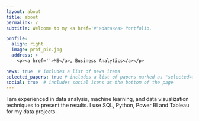 ```yaml
---
layout: about
title: about
permalink: /
subtitle: Welcome to my <a href='#'>data</a> Portfolio.

profile:
  align: right
  image: prof_pic.jpg
  address: >
    <p><a href=''>MS</a>, Business Analytics</a></p>

news: true  # includes a list of news items
selected_papers: true # includes a list of papers marked as "selected={true}"
social: true  # includes social icons at the bottom of the page
---
```


I am experienced in data analysis, machine learning, and data visualization techniques to present the results. I use SQL, Python, Power BI and Tableau for my data projects.